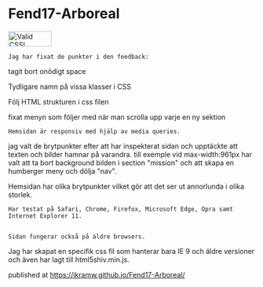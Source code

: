 # Fend17-Arboreal
<p>
    <a href="http://jigsaw.w3.org/css-validator/check/referer">
        <img style="border:0;width:88px;height:31px"
            src="http://jigsaw.w3.org/css-validator/images/vcss"
            alt="Valid CSS!" />
    </a>
</p>
    
    Jag har fixat de punkter i den feedback:

 tagit bort onödigt space

 Tydligare namn på vissa klasser i CSS

 Följ HTML strukturen i css filen

 fixat menyn som följer med när man scrolla upp varje en ny sektion

    Hemsidan är responsiv med hjälp av media queries.

 jag valt de brytpunkter efter att har inspekterat sidan och upptäckte att texten och bilder hamnar på varandra.
till exemple vid max-width:961px har valt att ta bort background bilden i section "mission" och att skapa en humberger meny och dölja "nav".

   Hemsidan har olika brytpunkter vilket gör att det ser ut annorlunda i olika storlek.

    Har testat på Safari, Chrome, Firefox, Microsoft Edge, Opra samt Internet Explorer 11.
    

    Sidan fungerar också på äldre browsers.

   Jag har skapat en specifik css fil som hanterar bara IE 9 och äldre versioner och även har lagt till html5shiv.min.js.
   
   
   published at https://ikramw.github.io/Fend17-Arboreal/
